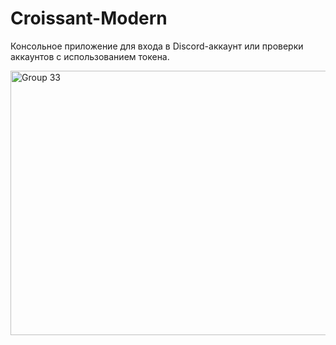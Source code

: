 # Croissant-Modern
Консольное приложение для входа в Discord-аккаунт или проверки аккаунтов с использованием токена. 

<img width="906" height="423" alt="Group 33" src="https://github.com/user-attachments/assets/fe28282d-a7ac-4ab2-909c-5788dbeb372d" />

